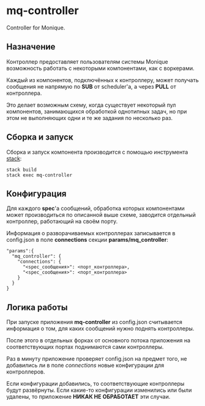 # mq-controller
Controller for Monique.

## Назначение

Контроллер предоставляет пользователям системы Monique возможность работать с некоторыми компонентами, как с воркерами.

Каждый из компонентов, подключённых к контроллеру, может получать сообщения не напрямую по **SUB** от scheduler'а, а через **PULL** от контроллера.

Это делает возможным схему, когда существует некоторый пул компонентов, занимающихся обработкой однотипных задач, но при этом не выполняющих одни и
те же задания по несколько раз.

## Сборка и запуск

Сборка и запуск компонента производится с помощью инструмента [stack](https://www.haskellstack.org/):

```
stack build
stack exec mq-controller
```

## Конфигурация

Для каждого **spec**'а сообщений, обработка которых компонентами может производиться по описанной выше схеме, заводится отдельный контроллер,
работающий на своём порту.

Информация о разворачиваемых контроллерах записывается в config.json в поле **connections** секции **params/mq_controller**:

```
"params":{
  "mq_controller": {
    "connections": {
      "<spec_сообщения>": <порт_контроллера>,
      "<spec_сообщения>": <порт_контроллера>
    } 
  }
}
```

## Логика работы

При запуске приложения **mq-controller** из config.json считывается информация о том, для каких сообщений нужно поднять контроллеры.

После этого в отдельных форках от основного потока приложения на соответствующих портах поднимаются сами контроллеры.

Раз в минуту приложение проверяет config.json на предмет того, не добавились ли в поле *connections* новые конфигурации для контроллеров.

Если конфигурации добавились, то соответствующие контроллеры будут развёрнуты. Если какие-то конфигурации изменились или были удалены, то
приложение **НИКАК НЕ ОБРАБОТАЕТ** эти случаи.
